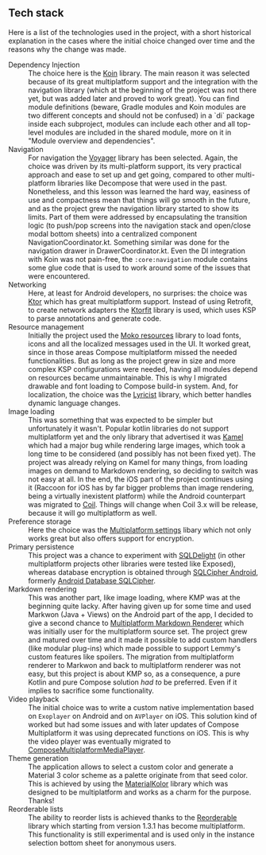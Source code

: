 ## Tech stack

Here is a list of the technologies used in the project, with a short historical explanation in the
cases where the initial choice changed over time and the reasons why the change was made.

<dl>
<dt>Dependency Injection</dt>
<dd>
The choice here is the <a href="https://github.com/InsertKoinIO/koin">Koin</a> library. The main 
reason it was selected because of its great multiplatform support and the integration with the 
navigation library (which at the beginning of the project was not there yet, but was added later and
proved to work great). You can find module definitions (beware, Gradle modules and Koin modules are
two different concepts and should not be confused) in a `di` package inside each subproject, modules
can include each other and all top-level modules are included in the shared module, more on it in
"Module overview and dependencies".
</dd>

<dt>Navigation</dt>
<dd>
For navigation the <a href="https://github.com/adrielcafe/voyager">Voyager</a> library has been
selected. Again, the choice was driven by its multi-platform support, its very practical approach 
and ease to set up and get going, compared to other multi-platform libraries like Decompose that
were used in the past. Nonetheless, and this lesson was learned the hard way, easiness of use and
compactness mean that things will go smooth in the future, and as the project grew the navigation
library started to show its limits. Part of them were addressed by encapsulating the transition 
logic (to push/pop screens into the navigation stack and open/close modal bottom sheets) into a 
centralized component NavigationCoordinator.kt.
Something similar was done for the navigation drawer in DrawerCoordinator.kt.
Even the DI integration with Koin was not pain-free, the <code>:core:navigation</code> module contains
some glue code that is used to work around some of the issues that were encountered.
</dd>

<dt>Networking</dt>
<dd>Here, at least for Android developers, no surprises: the choice was <a href="https://github.com/ktorio/ktor">Ktor</a>
which has great multiplatform support. Instead of using Retrofit, to create network adapters the
<a href="https://github.com/Foso/Ktorfit">Ktorfit</a> library is used, which uses KSP to parse 
annotations and generate code.
</dd>

<dt>Resource management</dt>
<dd>
Initially the project used the <a href="https://github.com/icerockdev/moko-resources">Moko resources</a>
library to load fonts, icons and all the localized messages used in the UI. It worked great, since in those areas
Compose multiplatform missed the needed functionalities. But as long as the project grew in size and 
more complex KSP configurations were needed, having all modules depend on resources became unmaintainable.
This is why I migrated drawable and font loading to Compose build-in system. And, for localization, the choice was the
<a href="https://github.com/adrielcafe/lyricist">Lyricist</a> library, which better handles dynamic language changes.
</dd>

<dt>Image loading</dt>
<dd>
This was something that was expected to be simpler but unfortunately it wasn't. Popular kotlin libraries
do not support multiplatform yet and the only library that advertised it was <a href="https://github.com/Kamel-Media/Kamel">Kamel</a>
which had a major bug while rendering large images, which took a long time to be considered (and possibly
has not been fixed yet). The project was already relying on Kamel for many things, from loading images on demand
to Markdown rendering, so deciding to switch was not easy at all. In the end, the iOS part of the project 
continues using it (Raccoon for iOS has by far bigger problems than image rendering, being a virtually
inexistent platform) while the Android counterpart was migrated to <a href="https://github.com/coil-kt/coil">Coil</a>.
Things will change when Coil 3.x will be release, because it will go multiplatform as well.
</dd>

<dt>Preference storage</dt>
<dd>
Here the choice was the <a href="https://github.com/russhwolf/multiplatform-settings">Multiplatform settings</a>
libary which not only works great but also offers support for encryption.
</dd>

<dt>Primary persistence</dt>
<dd>
This project was a chance to experiment with <a href="https://github.com/cashapp/sqldelight">SQLDelight</a>
(in other multiplatform projects other libraries were tested like Exposed), whereas database encryption
is obtained through <a href="https://www.zetetic.net/sqlcipher/sqlcipher-for-android">SQLCipher Android</a>, 
formerly <a href="https://github.com/sqlcipher/android-database-sqlcipher">Android Database SQLCipher</a>.
</dd>

<dt>Markdown rendering</dt>
<dd>
This was another part, like image loading, where KMP was at the beginning quite lacky. After having given
up for some time and used Markwon (Java + Views) on the Android part of the app, I decided to give a 
second chance to <a href="https://github.com/mikepenz/multiplatform-markdown-renderer">Multiplatform Markdown Renderer</a>
which was initially user for the multiplatform source set. The project grew and matured over time and 
it made it possible to add custom handlers (like modular plug-ins) which made possible to support 
Lemmy's custom features like spoilers. The migration from multiplatform renderer to Markwon and back to 
multiplatform renderer was not easy, but this project is about KMP so, as a consequence, a pure Kotlin and 
pure Compose solution <em>had to</em> be preferred. Even if it implies to sacrifice some functionality.
</dd>

<dt>Video playback</dt>
<dd>
The initial choice was to write a custom native implementation based on <code>Exoplayer</code> on Android 
and on <code>AVPlayer</code> on iOS. This solution kind of worked but had some issues and with later
updates of Compose Multiplatform it was using deprecated functions on iOS. This is why the video player
was eventually migrated to 
<a href="https://github.com/Chaintech-Network/ComposeMultiplatformMediaPlayer">ComposeMultiplatformMediaPlayer</a>.
</dd>

<dt>Theme generation</dt>
<dd>
The application allows to select a custom color and generate a Material 3 color scheme as a
palette originate from that seed color. This is achieved by using the <a href="https://github.com/jordond/MaterialKolor">MaterialKolor</a>
library which was designed to be multiplatform and works as a charm for the purpose. Thanks!
</dd>

<dt>Reorderable lists</dt>
<dd>
The ability to reorder lists is achieved thanks to the <a href="https://github.com/Calvin-LL/Reorderable">Reorderable</a>
library which starting from version 1.3.1 has become multiplatform. This functionality is still 
experimental and is used only in the instance selection bottom sheet for anonymous users.
</dd>
</dl>
